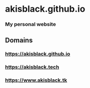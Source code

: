 # akisblack.github.io

### My personal website 

## Domains

### https://akisblack.github.io
### https://akisblack.tech
### https://www.akisblack.tk

